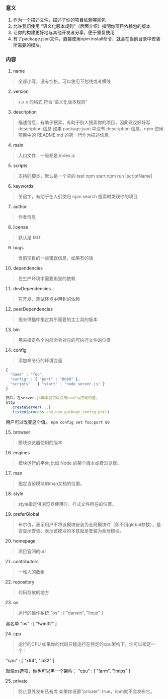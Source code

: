 ### 意义
1. 作为一个描述文件，描述了你的项目依赖哪些包
2. 允许我们使用 “语义化版本规则”（后面介绍）指明你项目依赖包的版本
3. 让你的构建更好地与其他开发者分享，便于重复使用
4. 有了package.json文件，直接使用npm install命令，就会在当前目录中安装所需要的模块。

### 内容
1. name
> 全部小写，没有空格，可以使用下划线或者横线

2. version
> x.x.x 的格式,符合“语义化版本规则”

3. description
> 描述信息，有助于搜索，有助于别人搜索你的项目，因此建议好好写 description 信息
如果 package.json 中没有 description 信息，npm 使用项目中的 README.md 的第一行作为描述信息。

4. main
> 入口文件，一般都是 index.js

5. scripts
> 支持的脚本，默认是一个空的 test
npm start
npm run [scriptName]

6. keywords
> 关键字，有助于在人们使用 npm search 搜索时发现你的项目

7. author
> 作者信息

8. license
> 默认是 MIT

9. bugs
> 当前项目的一些错误信息，如果有的话

10. dependencies
> 在生产环境中需要用到的依赖

11. devDependencies
> 在开发、测试环境中用到的依赖

12. peerDependencies
> 用来供插件指定其所需要的主工具的版本

13. bin
> 用来指定各个内部命令对应的可执行文件的位置

14. config
> 添加命令行的环境变量
```js
{
  "name" : "foo",
  "config" : { "port" : "8080" },
  "scripts" : { "start" : "node server.js" }
}

然后，在server.js脚本就可以引用config字段的值。
http
  .createServer(...)
  .listen(process.env.npm_package_config_port)
```
用户可以改变这个值。
`npm config set foo:port 80`

15. browser
> 模块浏览器使用的版本

16. engines 
> 模块运行的平台,比如 Node 的某个版本或者浏览器。

17. man
> 指定当前模块的man文档的位置。

18. style
> style指定供浏览器使用时，样式文件所在的位置。

19. preferGlobal
> 布尔值，表示用户不将该模块安装为全局模块时（即不用global参数），是否显示警告，表示该模块的本意就是安装为全局模块。

20. homepage
> 项目官网的url

21. contributors
> 一堆人的数组

22. repository
> 代码存放的地方

23. os
> 运行的操作系统
"os" : [ "darwin", "linux" ]

黑名单
"os" : [ "!win32" ]

24. cpu
> 运行的CPU
如果你的代码只能运行在特定的cpu架构下，你可以指定一个：

"cpu" : [ "x64", "ia32" ]

就像os选项，你也可以黑一个架构：
"cpu" : [ "!arm", "!mips" ]

25. private
> 防止意外发布私有库
如果你设置"private": true，npm就不会发布它。
